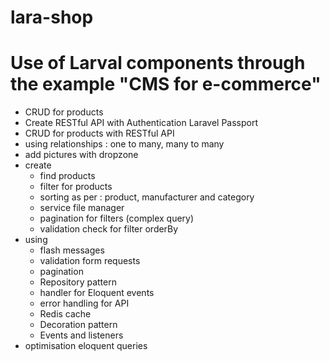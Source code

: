 # lara-shop
Use of Larval components through the example "CMS for e-commerce" 
=================================================================

- CRUD for products
- Create RESTful API with Authentication Laravel Passport
- CRUD for products with RESTful API
- using relationships : one to many, many to many
- add pictures with dropzone
- create 
    - find products
    - filter for products
    - sorting as per : product, manufacturer and category
    - service file manager
    - pagination for filters (complex query)
    - validation check for filter orderBy
- using 
    - flash messages
    - validation form requests
    - pagination
    - Repository pattern
    - handler for Eloquent events
    - error handling for API
    - Redis cache
    - Decoration pattern
    - Events and listeners
- optimisation eloquent queries    
